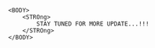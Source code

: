 
<HTML>
        <TItle>
            HELLO!!!!!
            THIS IS RUDRA PATEL
        </TItle>
    
    <BODY>
        <STROng>
            STAY TUNED FOR MORE UPDATE...!!!
        </STROng>
    </BODY>
</HTML>
